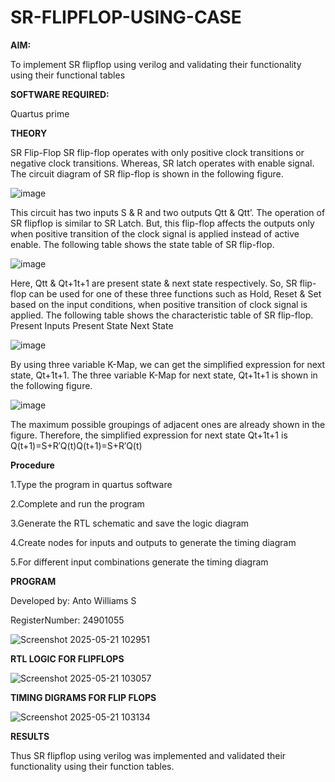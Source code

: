 # SR-FLIPFLOP-USING-CASE

**AIM:**

To implement  SR flipflop using verilog and validating their functionality using their functional tables

**SOFTWARE REQUIRED:**

Quartus prime

**THEORY**

SR Flip-Flop SR flip-flop operates with only positive clock transitions or negative clock transitions. Whereas, SR latch operates with enable signal. The circuit diagram of SR flip-flop is shown in the following figure.

![image](https://github.com/naavaneetha/SR-FLIPFLOP-USING-CASE/assets/154305477/0f710028-ad52-4d3e-9276-8714cf023a25)

 
This circuit has two inputs S & R and two outputs Qtt & Qtt’. The operation of SR flipflop is similar to SR Latch. But, this flip-flop affects the outputs only when positive transition of the clock signal is applied instead of active enable. The following table shows the state table of SR flip-flop.

![image](https://github.com/naavaneetha/SR-FLIPFLOP-USING-CASE/assets/154305477/dabfc4f4-87e3-4cbc-9472-f89ee1b5ed30)

 
Here, Qtt & Qt+1t+1 are present state & next state respectively. So, SR flip-flop can be used for one of these three functions such as Hold, Reset & Set based on the input conditions, when positive transition of clock signal is applied. The following table shows the characteristic table of SR flip-flop. Present Inputs Present State Next State

![image](https://github.com/naavaneetha/SR-FLIPFLOP-USING-CASE/assets/154305477/dd90d16c-aec5-4290-a586-e2346b1e9eb5)

 
By using three variable K-Map, we can get the simplified expression for next state, Qt+1t+1. The three variable K-Map for next state, Qt+1t+1 is shown in the following figure.

![image](https://github.com/naavaneetha/SR-FLIPFLOP-USING-CASE/assets/154305477/473efad6-d70b-4ca7-aeb7-898bbfca319f)

 
The maximum possible groupings of adjacent ones are already shown in the figure. Therefore, the simplified expression for next state Qt+1t+1 is Q(t+1)=S+R′Q(t)Q(t+1)=S+R′Q(t)

**Procedure**


1.Type the program in quartus software

2.Complete and run the program

3.Generate the RTL schematic and save the logic diagram

4.Create nodes for inputs and outputs to generate the timing diagram

5.For different input combinations generate the timing diagram


**PROGRAM**

Developed by: Anto Williams S

RegisterNumber: 24901055

![Screenshot 2025-05-21 102951](https://github.com/user-attachments/assets/7ff85a7b-8faa-4a52-b357-5946427469f3)


**RTL LOGIC FOR FLIPFLOPS**

![Screenshot 2025-05-21 103057](https://github.com/user-attachments/assets/8beb056b-740d-4466-b758-1ff73f27d6cd)


**TIMING DIGRAMS FOR FLIP FLOPS**

![Screenshot 2025-05-21 103134](https://github.com/user-attachments/assets/5e479e50-2bea-4bbb-9184-a5450387c34a)


**RESULTS**

Thus SR flipflop using verilog was implemented and validated their functionality using their function tables.
